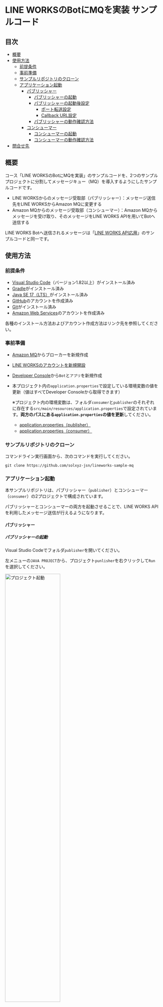 # LINE WORKSのBotにMQを実装 サンプルコード<!-- omit in toc -->

## 目次 <!-- omit in toc -->

- [概要](#概要)
- [使用方法](#使用方法)
  - [前提条件](#前提条件)
  - [事前準備](#事前準備)
  - [サンプルリポジトリのクローン](#サンプルリポジトリのクローン)
  - [アプリケーション起動](#アプリケーション起動)
    - [パブリッシャー](#パブリッシャー)
      - [パブリッシャーの起動](#パブリッシャーの起動)
      - [パブリッシャーの起動後設定](#パブリッシャーの起動後設定)
        - [ポート転送設定](#ポート転送設定)
        - [Callback URL設定](#callback-url設定)
      - [パブリッシャーの動作確認方法](#パブリッシャーの動作確認方法)
    - [コンシューマー](#コンシューマー)
      - [コンシューマーの起動](#コンシューマーの起動)
      - [コンシューマーの動作確認方法](#コンシューマーの動作確認方法)
- [問合せ先](#問合せ先)

## 概要

コース「LINE WORKSのBotにMQを実装」のサンプルコードを、2つのサンプルプロジェクトに分割してメッセージキュー（MQ）を導入するようにしたサンプルコードです。

- LINE WORKSからのメッセージ受取部（パブリッシャー）：メッセージ送信先をLINE WORKSからAmazon MQに変更する
- Amazon MQからのメッセージ受取部（コンシューマー）：Amazon MQからメッセージを受け取り、そのメッセージをLINE WORKS APIを用いてBotへ送信する

LINE WORKS Botへ送信されるメッセージは「[LINE WORKS API応用](https://github.com/solxyz-jsn/lineworks-sample-advanced)」のサンプルコードと同一です。

## 使用方法

### 前提条件

- [Visual Studio Code](https://code.visualstudio.com/download)（バージョン1.82以上）がインストール済み
- [Gradle](https://gradle.org/releases/)がインストール済み
- [Java SE 17（LTS）](https://www.oracle.com/jp/java/technologies/downloads/)がインストール済み
- [GitHub](https://github.co.jp/)のアカウントを作成済み
- [Git](https://git-scm.com/downloads)がインストール済み
- [Amazon Web Services](https://aws.amazon.com/jp/register-flow/)のアカウントを作成済み

各種のインストール方法およびアカウント作成方法はリンク先を参照してください。

### 事前準備

- [Amazon MQ](https://ap-northeast-1.console.aws.amazon.com/amazon-mq/home?region=ap-northeast-1#/)からブローカーを新規作成

- [LINE WORKSのアカウントを新規開設](https://join.worksmobile.com/jp/joinup/step1)

- [Developer Console](https://dev.worksmobile.com/jp/console/openapi/v2/app/list/view)から`Bot`と`アプリ`を新規作成

- 本プロジェクト内の`application.properties`で設定している環境変数の値を更新（値はすべてDeveloper Consoleから取得できます）

  ※プロジェクト内の環境変数は、フォルダ`consumer`と`publisher`のそれぞれに存在する`src/main/resources/application.properties`で設定されています。**両方のパスにある`application.properties`の値を更新**してください。

  - [application.properties（publisher）](./publisher/src/main/resources/application.properties)
  - [application.properties（consumer）](./consumer/src/main/resources/application.properties)

### サンプルリポジトリのクローン

コマンドライン実行画面から、次のコマンドを実行してください。

```shell
git clone https://github.com/solxyz-jsn/lineworks-sample-mq
```

### アプリケーション起動

本サンプルリポジトリは、パブリッシャー（`publisher`）とコンシューマー（`consumer`）の2プロジェクトで構成されています。

パブリッシャーとコンシューマーの両方を起動させることで、LINE WORKS APIを利用したメッセージ送信が行えるようになります。

#### パブリッシャー

##### パブリッシャーの起動

Visual Studio Codeでフォルダ`publisher`を開いてください。

左メニューの`JAVA PROJECT`から、プロジェクト`punlisher`を右クリックして`Run`を選択してください。

<img alt="プロジェクト起動" src="image\sample_bot_setting01.png" width="60%">

（画像のVisual Studio Codeはバージョン1.83です）

##### パブリッシャーの起動後設定

起動後に行う設定の詳細は、[SOLXYZ Academy](https://academy.solxyz.co.jp)内コース「LINE WORKSのBotにMQを実装」でも説明を記載しています。併せて参考にしてください。

###### ポート転送設定

LINE WORKSからのHTTPS POSTリクエストを受信するために、ポート転送の設定を行う必要があります。この手順には、**GitHubのアカウントが必須**となります。

Visual Studio Code上でターミナルを開いてください。

タブ`ポート`を押下して、`ポートの転送`を押下してください。ポート入力欄には、[application.properties](./publisher/src/main/resources/application.properties)の`server.port`で設定しているポート番号（デフォルトでは`8080`）を入力してください。

<img alt="ポート番号" src="image\sample_bot_setting02.png" width="80%">

初めてポート転送設定を行う場合は、GitHubアカウントによるサインインを確認するポップアップが表示されるので、`許可`を押下してGitHubアカウントのサインインを行ってください。

<img alt="許可" src="image\sample_bot_setting03.png" width="60%">

しばらく待機すると、URLが発行されます。

次に、LINE WORKSからの通信を許可するために、表示範囲を変更します。右クリックから`ポートの表示範囲`を`公開`に設定してください。

<img alt="公開" src="image\sample_bot_setting04.png" width="80%">

###### Callback URL設定

LINE WORKSがCallbackをアプリケーションへ送信できるように、[Developer ConsoleのBot画面](https://dev.worksmobile.com/jp/console/bot/view)からCallbackの送信先URL（以降、Callback URL）を設定します。

Callback URL入力欄には、次の値を入力してください。

```txt
{Visual Studio Codeで発行したアドレス} + callback
```

入力例は次のようになります。

<img alt="Callback URL" src="image\sample_bot_setting05.png" width="60%">

##### パブリッシャーの動作確認方法

パブリッシャーのメッセージがAmazon MQへ送信できているかを確認します。

Amazon MQのWebコンソール画面を開きます。

Webコンソール画面のURLは、ブローカーの詳細画面から確認できます。

<img alt="MQコンソール" src="image\sample_bot_setting06.png" width="60%">

この状態で、Botとのトークルームからメッセージを送信してください。使用するLINE WORKSは、Webブラウザ、Webアプリ、モバイルアプリいずれでも問題ありません。

<img alt="LW" src="image\sample_bot_setting07.png" width="60%">

Webコンソール画面を更新すると、グラフからキューにメッセージが貯まっている様子が確認できます。

<img alt="MQコンソール" src="image\sample_bot_setting08.png" width="70%">

#### コンシューマー

##### コンシューマーの起動

Visual Studio Codeでフォルダ`consumer`を開いてください。

左メニューの`JAVA PROJECT`から、プロジェクト`consumer`を右クリックして`Run`を選択してください。

<img alt="起動" src="image\sample_bot_setting09.png" width="70%">

補足として、Visual Studio Code上でターミナルを開いていれば、ターミナルから次のコマンドを実行しても起動できます（`build.gradle`と同一のディレクトリから実行すること）。

パブリッシャーとコンシューマーのいずれも実行可能です。

```shell
./gradlew bootRun
```

##### コンシューマーの動作確認方法

コンシューマーが起動すると、Amazon MQにキューイングされていたメッセージはコンシューマーに渡され、Botとのトークルーム上にメッセージが表示されます。

<img alt="LW" src="image\sample_bot_setting10.png" width="70%">

Amazon MQのWebコンソール画面を確認すると、キュー内のメッセージ数が減っていることが確認できます。

<img alt="MQ" src="image\sample_bot_setting11.png" width="70%">

## 問合せ先

`jsn-support@solxyz.co.jp`までお問合せください。
